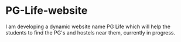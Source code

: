 # PG-Life-website
I am developing a dynamic website name PG Life which will help the students to find the PG's and hostels near them, currently in progress.
